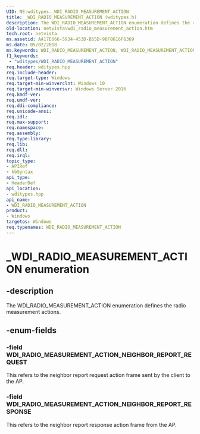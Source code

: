```yaml
---
UID: NE:wditypes._WDI_RADIO_MEASUREMENT_ACTION
title: _WDI_RADIO_MEASUREMENT_ACTION (wditypes.h)
description: The WDI_RADIO_MEASUREMENT_ACTION enumeration defines the radio measurement actions.
old-location: netvista\wdi_radio_measurement_action.htm
tech.root: netvista
ms.assetid: AA17E666-5934-453D-B55D-98F8616F6369
ms.date: 05/02/2018
ms.keywords: WDI_RADIO_MEASUREMENT_ACTION, WDI_RADIO_MEASUREMENT_ACTION enumeration [Device and Driver Installation], WDI_RADIO_MEASUREMENT_ACTION_NEIGHBOR_REPORT_REQUEST, WDI_RADIO_MEASUREMENT_ACTION_NEIGHBOR_REPORT_RESPONSE, _WDI_RADIO_MEASUREMENT_ACTION, netvista.wdi_radio_measurement_action, netvista.wifi_radio_measurement_action, wditypes/WDI_RADIO_MEASUREMENT_ACTION, wditypes/WDI_RADIO_MEASUREMENT_ACTION_NEIGHBOR_REPORT_REQUEST, wditypes/WDI_RADIO_MEASUREMENT_ACTION_NEIGHBOR_REPORT_RESPONSE
f1_keywords:
 - "wditypes/WDI_RADIO_MEASUREMENT_ACTION"
req.header: wditypes.hpp
req.include-header: 
req.target-type: Windows
req.target-min-winverclnt: Windows 10
req.target-min-winversvr: Windows Server 2016
req.kmdf-ver: 
req.umdf-ver: 
req.ddi-compliance: 
req.unicode-ansi: 
req.idl: 
req.max-support: 
req.namespace: 
req.assembly: 
req.type-library: 
req.lib: 
req.dll: 
req.irql: 
topic_type:
- APIRef
- kbSyntax
api_type:
- HeaderDef
api_location:
- wditypes.hpp
api_name:
- WDI_RADIO_MEASUREMENT_ACTION
product:
- Windows
targetos: Windows
req.typenames: WDI_RADIO_MEASUREMENT_ACTION
---
```


# _WDI_RADIO_MEASUREMENT_ACTION enumeration


## -description


The WDI_RADIO_MEASUREMENT_ACTION enumeration defines the radio measurement actions.


## -enum-fields




### -field WDI_RADIO_MEASUREMENT_ACTION_NEIGHBOR_REPORT_REQUEST

This refers to the neighbor report request action frame sent by the client to the AP.


### -field WDI_RADIO_MEASUREMENT_ACTION_NEIGHBOR_REPORT_RESPONSE

This refers to the neighbor report response action frame from the AP.

